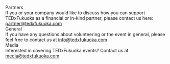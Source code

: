 Partners  
If you or your company would like to discuss how you can support TEDxFukuoka as a financial or in-kind partner, please contact us here: partner@tedxfukuoka.com  
General  
If you have any questions about volunteering or the event in general, please feel free to contact us at info@tedxfukuoka.com  
Media  
Interested in covering TEDxFukuoka events? Contact us at media@tedxfukuoka.com

